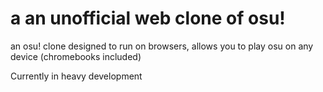 # a an unofficial web clone of osu!
 an osu! clone designed to run on browsers, allows you to play osu on any device (chromebooks included)
 
 Currently in heavy development
